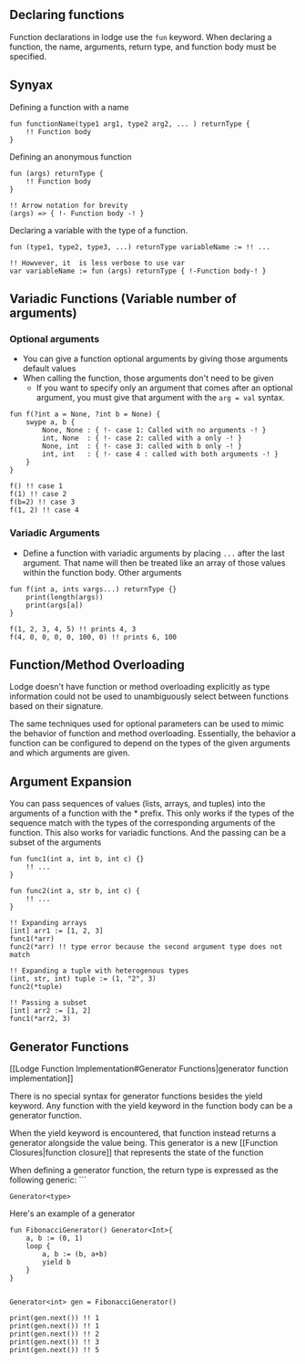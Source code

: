 ## Declaring functions
Function declarations in lodge use the `fun` keyword. When declaring a function, the name, arguments, return type, and function body must be specified.

## Synyax

Defining a function with a name
``` Lodge
fun functionName(type1 arg1, type2 arg2, ... ) returnType {
	!! Function body	
}
```

Defining an anonymous function
``` Lodge
fun (args) returnType {
	!! Function body
}
 
!! Arrow notation for brevity
(args) => { !- Function body -! }
```

Declaring a variable with the type of a function.
``` Lodge
fun (type1, type2, type3, ...) returnType variableName := !! ...

!! Howvever, it  is less verbose to use var
var variableName := fun (args) returnType { !-Function body-! }

```

## Variadic Functions (Variable number of arguments)

### Optional arguments
* You can give a function optional arguments by giving those arguments default values
* When calling the function, those arguments don't need to be given
	* If you want to specify only an argument that comes after an optional argument, you must give that argument with the `arg = val` syntax.


``` Lodge
fun f(?int a = None, ?int b = None) {
	swype a, b {
		None, None : { !- case 1: Called with no arguments -! }
		int, None  : { !- case 2: called with a only -! }
		None, int  : { !- case 3: called with b only -! }
		int, int   : { !- case 4 : called with both arguments -! }
	}
}

f() !! case 1
f(1) !! case 2
f(b=2) !! case 3
f(1, 2) !! case 4 
```

### Variadic Arguments
* Define a function with variadic arguments by placing `...` after the last argument. That name will then be treated like an array of those values within the function body. Other arguments
 
``` Lodge
fun f(int a, ints vargs...) returnType {}
	print(length(args))
	print(args[a])
}

f(1, 2, 3, 4, 5) !! prints 4, 3
f(4, 0, 0, 0, 0, 100, 0) !! prints 6, 100
```


## Function/Method Overloading

Lodge doesn't have function or method overloading explicitly as type information could not be used to unambiguously select between functions based on their signature.


The same techniques used for optional parameters can be used to mimic the behavior of function and method overloading. Essentially, the behavior a function can be configured to depend on the types of the given arguments and which arguments are given.

## Argument Expansion

You can pass sequences of values (lists, arrays, and tuples) into the arguments of a function with the * prefix. This only works if the types of the sequence match with the types of the corresponding arguments of the function. This also works for variadic functions. And the passing can be a subset of the arguments 

``` Lodge
fun func1(int a, int b, int c) {}
	!! ... 
}

fun func2(int a, str b, int c) {
	!! ...
}

!! Expanding arrays
[int] arr1 := [1, 2, 3]
func1(*arr) 
func2(*arr) !! type error because the second argument type does not match 

!! Expanding a tuple with heterogenous types 
(int, str, int) tuple := (1, "2", 3) 
func2(*tuple)

!! Passing a subset
[int] arr2 := [1, 2] 
func1(*arr2, 3)
```


## Generator Functions
[[Lodge Function Implementation#Generator Functions|generator function implementation]]

There is no special syntax for generator functions besides the yield keyword. Any function with the yield keyword in the function body can be a generator function.

When the yield keyword is encountered, that function instead returns a generator alongside the value being. This generator is a new [[Function Closures|function closure]] that represents the state of the function


When defining a generator function, the return type is expressed as the following generic: ```
``` Lodge
Generator<type>
```


Here's an example of a generator 
``` Lodge
fun FibonacciGenerator() Generator<Int>{
	a, b := (0, 1) 
	loop {
		a, b := (b, a+b)
		yield b
	} 
}


Generator<int> gen = FibonacciGenerator()

print(gen.next()) !! 1
print(gen.next()) !! 1
print(gen.next()) !! 2
print(gen.next()) !! 3
print(gen.next()) !! 5
```






